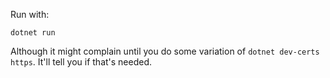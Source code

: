 Run with:

```
dotnet run
```

Although it might complain until you do some variation of
`dotnet dev-certs https`. It'll tell you if that's needed.
